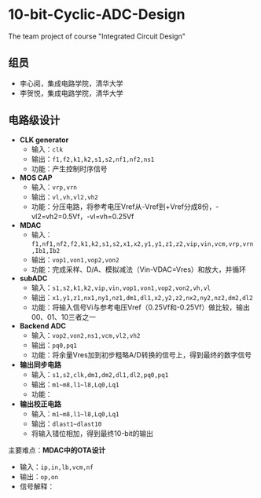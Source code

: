 # 10-bit-Cyclic-ADC-Design
The team project of course "Integrated Circuit Design" 

## 组员

* 李心阅，集成电路学院，清华大学
* 李贺悦，集成电路学院，清华大学

## 电路级设计
- **CLK generator**
  - 输入：`clk`
  - 输出：`f1,f2,k1,k2,s1,s2,nf1,nf2,ns1`
  - 功能：产生控制时序信号
- **MOS CAP**
  - 输入：`vrp,vrn`
  - 输出：`vl,vh,vl2,vh2`
  - 功能：分压电路，将参考电压Vref从-Vref到+Vref分成8份，-vl2=vh2=0.5Vf，-vl=vh=0.25Vf
- **MDAC**
  - 输入：`f1,nf1,nf2,f2,k1,k2,s1,s2,x1,x2,y1,y1,z1,z2,vip,vin,vcm,vrp,vrn,Ib1,Ib2`
  - 输出：`vop1,von1,vop2,von2`
  - 功能：完成采样、D/A、模拟减法（Vin-VDAC=Vres）和放大，并循环
- **subADC**
  - 输入：`s1,s2,k1,k2,vip,vin,vop1,von1,vop2,von2,vh,vl`
  - 输出：`x1,y1,z1,nx1,ny1,nz1,dm1,dl1,x2,y2,z2,nx2,ny2,nz2,dm2,dl2`
  - 功能：将输入信号Vi与参考电压Vref（0.25Vf和-0.25Vf）做比较，输出00、01、10三者之一
- **Backend ADC**
  - 输入：`vop2,von2,ns1,vcm,vl2,vh2`
  - 输出：`pq0,pq1`
  - 功能：将余量Vres加到初步粗略A/D转换的信号上，得到最终的数字信号
- **输出同步电路**
  - 输入：`s1,s2,clk,dm1,dm2,dl1,dl2,pq0,pq1`
  - 输出：`m1~m8,l1~l8,Lq0,Lq1`
  - 功能：
- **输出校正电路**
  - 输入：`m1~m8,l1~l8,Lq0,Lq1`
  - 输出：`dlast1~dlast10`
  - 将输入错位相加，得到最终10-bit的输出

主要难点：**MDAC中的OTA设计**
- 输入：`ip,in,lb,vcm,nf`
- 输出：`op,on`
- 信号解释：
